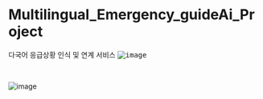 # Multilingual_Emergency_guideAi_Project
다국어 응급상황 인식 및 연계 서비스 
<kbd>
![image](https://github.com/user-attachments/assets/935ca1fc-70cf-4a69-be83-a344bc19db66)

<br>

![image](https://github.com/user-attachments/assets/deb6d406-4517-410b-a191-f9ec91b48b58)
</kbd>
